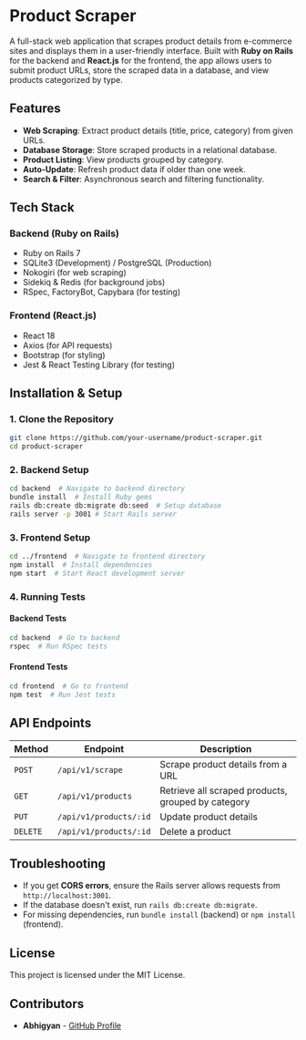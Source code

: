 # Product Scraper

A full-stack web application that scrapes product details from e-commerce sites and displays them in a user-friendly interface. Built with **Ruby on Rails** for the backend and **React.js** for the frontend, the app allows users to submit product URLs, store the scraped data in a database, and view products categorized by type.

## Features
- **Web Scraping**: Extract product details (title, price, category) from given URLs.
- **Database Storage**: Store scraped products in a relational database.
- **Product Listing**: View products grouped by category.
- **Auto-Update**: Refresh product data if older than one week.
- **Search & Filter**: Asynchronous search and filtering functionality.

## Tech Stack
### **Backend** (Ruby on Rails)
- Ruby on Rails 7
- SQLite3 (Development) / PostgreSQL (Production)
- Nokogiri (for web scraping)
- Sidekiq & Redis (for background jobs)
- RSpec, FactoryBot, Capybara (for testing)

### **Frontend** (React.js)
- React 18
- Axios (for API requests)
- Bootstrap (for styling)
- Jest & React Testing Library (for testing)

## Installation & Setup

### **1. Clone the Repository**
```sh
git clone https://github.com/your-username/product-scraper.git
cd product-scraper
```

### **2. Backend Setup**
```sh
cd backend  # Navigate to backend directory
bundle install  # Install Ruby gems
rails db:create db:migrate db:seed  # Setup database
rails server -p 3001 # Start Rails server
```

### **3. Frontend Setup**
```sh
cd ../frontend  # Navigate to frontend directory
npm install  # Install dependencies
npm start  # Start React development server
```

### **4. Running Tests**
#### **Backend Tests**
```sh
cd backend  # Go to backend
rspec  # Run RSpec tests
```

#### **Frontend Tests**
```sh
cd frontend  # Go to frontend
npm test  # Run Jest tests
```

## API Endpoints
| Method | Endpoint | Description |
|--------|------------|-------------|
| `POST` | `/api/v1/scrape` | Scrape product details from a URL |
| `GET` | `/api/v1/products` | Retrieve all scraped products, grouped by category |
| `PUT` | `/api/v1/products/:id` | Update product details |
| `DELETE` | `/api/v1/products/:id` | Delete a product |

## Troubleshooting
- If you get **CORS errors**, ensure the Rails server allows requests from `http://localhost:3001`.
- If the database doesn't exist, run `rails db:create db:migrate`.
- For missing dependencies, run `bundle install` (backend) or `npm install` (frontend).

## License
This project is licensed under the MIT License.

## Contributors
- **Abhigyan** - [GitHub Profile](https://github.com/Abhigyan001)

